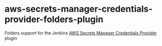 # aws-secrets-manager-credentials-provider-folders-plugin

Folders support for the Jenkins [AWS Secrets Manager Credentials Provider](https://github.com/jenkinsci/aws-secrets-manager-credentials-provider-plugin) plugin
